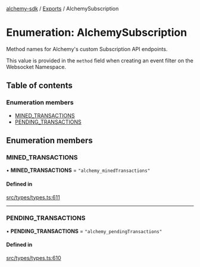 [alchemy-sdk](../README.md) / [Exports](../modules.md) / AlchemySubscription

# Enumeration: AlchemySubscription

Method names for Alchemy's custom Subscription API endpoints.

This value is provided in the `method` field when creating an event filter on
the Websocket Namespace.

## Table of contents

### Enumeration members

- [MINED\_TRANSACTIONS](AlchemySubscription.md#mined_transactions)
- [PENDING\_TRANSACTIONS](AlchemySubscription.md#pending_transactions)

## Enumeration members

### MINED\_TRANSACTIONS

• **MINED\_TRANSACTIONS** = `"alchemy_minedTransactions"`

#### Defined in

[src/types/types.ts:611](https://github.com/alchemyplatform/alchemy-sdk-js/blob/311be54/src/types/types.ts#L611)

___

### PENDING\_TRANSACTIONS

• **PENDING\_TRANSACTIONS** = `"alchemy_pendingTransactions"`

#### Defined in

[src/types/types.ts:610](https://github.com/alchemyplatform/alchemy-sdk-js/blob/311be54/src/types/types.ts#L610)
